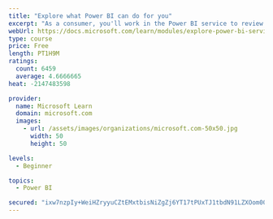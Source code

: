 ```yaml
---
title: "Explore what Power BI can do for you"
excerpt: "As a consumer, you'll work in the Power BI service to review and interact with content that has been shared with you. This module provides the foundational information that you need to work effectively in the Power BI service."
webUrl: https://docs.microsoft.com/learn/modules/explore-power-bi-service/
type: course
price: Free
length: PT1H9M
ratings:
  count: 6459
  average: 4.6666665
heat: -2147483598

provider:
  name: Microsoft Learn
  domain: microsoft.com
  images:
    - url: /assets/images/organizations/microsoft.com-50x50.jpg
      width: 50
      height: 50

levels:
  - Beginner

topics:
  - Power BI

secured: "ixw7nzpIy+WeiHZryyuCZtEMxtbisNiZgZj6YT17tPUxTJ1tbdN91LZXOom00UmKGK8Kk1BNXC7TWO2JNhkXnGs0btp1vPjsyYuWk7MoaG6TeDLbYHpT6hiDPuNx/sK7H8WroWk6HS7iXkQ585AmNBlkjSouM2iEn3xaPr4J3tnG+sUf6zONX+0gJmASSIxB6iX0uxyVH83y89TeoJ0HAh4xh8eZozF/OenapeabzteHqp3CeW0wuVWm7RI1xw3sfFacXm+D+/06KW1BBqrggQwJ0UUZyoiClwVxB+WzhlYvTSbCl7Jf0s6nirP7bAkLruDl6iqcjnQu1pyo1aQr19SG+tPHoRJAHB5q5LbgUTuTxkWgaUMUWoAQYLqhn32vsidB9OSr2nAtBvR5/IiN9eqlS5Kwv4eYnWTiJYeeufU=;ae/tObKypnk3IvZl+3pdlQ=="
---
```


